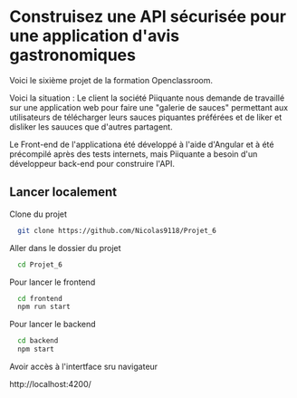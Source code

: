 # Construisez une API sécurisée pour une application d'avis gastronomiques

Voici le sixième projet de la formation Openclassroom.

Voici la situation : Le client la société Piiquante nous demande de travaillé sur une
application web pour faire une "galerie de sauces" permettant aux utilisateurs de télécharger leurs sauces piquantes préférées et
de liker et disliker les sauuces que d'autres partagent.

Le Front-end de l'applicationa été développé à l'aide d'Angular et à été précompilé
après des tests internets, mais Piiquante a besoin d'un développeur back-end pour
construire l'API.

## Lancer localement

Clone du projet

```bash
  git clone https://github.com/Nicolas9118/Projet_6
```

Aller dans le dossier du projet

```bash
  cd Projet_6
```

Pour lancer le frontend

```bash
  cd frontend
  npm run start
```

Pour lancer le backend

```bash
  cd backend
  npm start
```

Avoir accès à l'intertface sru navigateur

http://localhost:4200/
